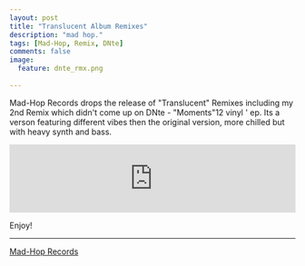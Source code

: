 ```yaml
---
layout: post
title: "Translucent Album Remixes"
description: "mad hop."
tags: [Mad-Hop, Remix, DNte]
comments: false
image:
  feature: dnte_rmx.png
  
---
```


Mad-Hop​ Records drops the release of "Translucent" Remixes including my 2nd Remix which didn't come up on  DNte​ - "Moments"12 vinyl ' ep. Its a verson featuring different vibes then the original version, more chilled but with heavy synth and bass.


<iframe style="border: 0; width: 100%; height: 120px;" src="http://bandcamp.com/EmbeddedPlayer/album=3192182841/size=large/bgcol=ffffff/linkcol=0687f5/tracklist=false/artwork=small/track=3574151822/transparent=true/" seamless><a href="http://mad-hop.bandcamp.com/album/dnte-translucent-remixes">Dnte -Translucent Remixes by MAD-HOP</a></iframe>

Enjoy!

---

<div markdown="0"><a href="http://mad-hop-records.com/" target="_blank" class="btn btn-info">Mad-Hop Records</a></div>
